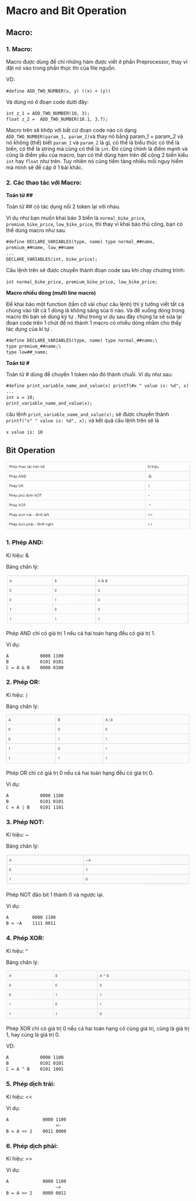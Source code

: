 # Macro and Bit Operation

## Macro:

### 1. Macro:

Macro được dùng để chỉ những hàm được viết ở phần Preprocessor, thay vì đặt nó vào trong phần thực thi của file nguồn.

VD:

`#define ADD_TWO_NUMBER(x, y) ((x) + (y))`

Và dùng nó ở đoạn code dưới đây:

```
int z_1 = ADD_TWO_NUMBER(10, 3);
float z_2 =  ADD_TWO_NUMBER(10.1, 3.7);
```

Macro trên sẽ khớp với bất cứ đoạn code nào có dạng `ADD_TWO_NUMBER(param_1, param_2)`và thay nó bằng param_1 + param_2 và nó không (thể) biết `param_1` và `param_2` là gì, có thể là biểu thức có thể là biến, có thể là string mà cũng có thể là `int`. Đó cũng chính là điểm mạnh và cũng là điểm yếu của macro, bạn có thể dùng hàm trên để cộng 2 biến kiểu `int` hay `float` như trên. Tuy nhiên nó cũng tiềm tàng nhiều mối nguy hiểm mà mình sẽ đề cập ở 1 bài khác.

### 2. Các thao tác với Macro:

**Toán tử ##**

Toán tử ## có tác dụng nối 2 token lại với nhau.

Ví dụ như bạn muốn khai báo 3 biến là `normal_bike_price`, `premium_bike_price`, `low_bike_price`, thì thay vì khai báo thủ công, bạn có thể dùng macro như sau.

```
#define DECLARE_VARIABLES(type, name) type normal_##name, premium_##name, low_##name
...
DECLARE_VARIABLES(int, bike_price);
```

Câu lệnh trên sẽ được chuyển thành đoạn code sau khi chạy chương trình:

`int normal_bike_price, premium_bike_price, low_bike_price;`

**Macro nhiều dòng (multi line macro)**

Để khai báo một function (tầm cỡ vài chục câu lệnh) thì ý tưởng viết tất cả chúng vào tất cả 1 dòng là không sáng sủa tí nào. Và để xuống dòng trong macro thì bạn sẽ dùng ký tự \. Như trong ví dụ sau đây chúng ta sẽ sửa lại đoạn code trên 1 chút để nó thành 1 macro có nhiều dòng nhằm cho thấy tác dụng của kí tự \.

```
#define DECLARE_VARIABLES(type, name) type normal_##name;\
type premium_##name;\
type low##_name;
```

**Toán tử #**

Toán tử # dùng để chuyển 1 token nào đó thành chuỗi. Ví dụ như sau:

```
#define print_variable_name_and_value(x) printf(#x " value is: %d", x)
...
int x = 10;
print_variable_name_and_value(x);
```

câu lệnh `print_variable_name_and_value(x);` sẽ được chuyển thành `printf("x" " value is: %d", x);` và kết quả câu lệnh trên sẽ là

`x value is: 10 `

## Bit Operation

![anh](bit.png)

### 1. Phép AND:

Kí hiệu: &

Bảng chân lý:

![anh](AND.png)

Phép AND chỉ có giá trị 1 nếu cả hai toán hạng đều có giá trị 1.

Ví dụ:
```
A            0000 1100
B            0101 0101
C = A & B    0000 0100
```

### 2. Phép OR:

Kí hiệu: `|`

Bảng chân lý:

![anh](OR.png)

Phép OR chỉ có giá trị 0 nếu cả hai toán hạng đều có giá trị 0.

Ví dụ:
```
A            0000 1100
B            0101 0101
C = A | B    0101 1101
```

### 3. Phép NOT:

Kí hiệu: ~

Bảng chân lý:

![anh](NOT.png)

Phép NOT đảo bit 1 thành 0 và ngược lại.

Ví dụ:
```
A         0000 1100
B = ~A    1111 0011
```

### 4. Phép XOR:

Kí hiệu: ^

Bảng chân lý: 

![anh](XOR.png)

Phép XOR chỉ có giá trị 0 nếu cả hai toán hạng có cùng giá trị, cùng là giá trị 1, hay cùng là giá trị 0.

VD:
```
A            0000 1100
B            0101 0101
C = A ^ B    0101 1001
```

### 5. Phép dịch trái:

Kí hiệu: <<

Ví dụ:
```
A             0000 1100
                   <—
B = A << 2    0011 0000
```

### 6. Phép dịch phải:

Kí hiệu: >>

Ví dụ:
```
A             0000 1100
                   —>
B = A >> 2    0000 0011
```

